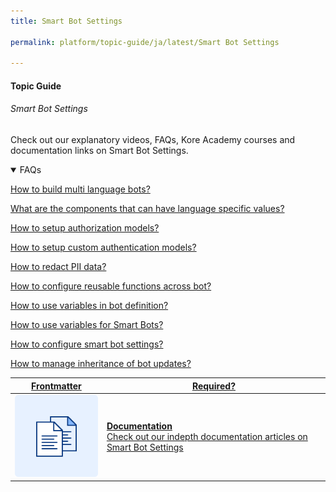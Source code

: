 ```yaml
---
title: Smart Bot Settings

permalink: platform/topic-guide/ja/latest/Smart Bot Settings

---
```


#### Topic Guide
###### Smart Bot Settings

  Check out our explanatory videos, FAQs, Kore Academy courses and documentation links on Smart Bot Settings.

<details open>
  <summary>FAQs
  </summary>

  <a class="doc-link" target="_blank" href="https://developer.kore.ai/docs/bots/advanced-topics/multi-lingual/building-multi-language-bots/">
 
  How to build multi language bots?

</a>

<a class="doc-link" target="_blank" href="https://developer.kore.ai/docs/bots/advanced-topics/multi-lingual/building-multi-language-bots/#Translatable_Components">
 
  What are the components that can have language specific values?

</a>


<a class="doc-link" target="_blank" href="https://developer.kore.ai/docs/bots/advanced-topics/authorization/bot-authentication/">
 
  How to setup authorization models?

</a>
  
<a class="doc-link" target="_blank" href="https://developer.kore.ai/docs/bots/bot-builder-tool/dialog-task/implementing-custom-authentication/">
 
 How to setup custom authentication models?

</a>
  
<a class="doc-link" target="_blank" href="https://developer.kore.ai/docs/bots/bot-settings/pii-data-masking/">
 
  How to redact PII data?

</a>
  
<a class="doc-link" target="_blank" href="https://developer.kore.ai/docs/bots/bot-settings/bot-functions/reusing-bot-functions-custom-script-file/">
 
  How to configure reusable functions across bot?

</a>
  
<a class="doc-link" target="_blank" href="https://developer.kore.ai/docs/bots/bot-settings/bot-management/using-bot-variables/">
 
  How to use variables in bot definition?

</a>
<a class="doc-link" target="_blank" href="https://developer.kore.ai/docs/bots/advanced-topics/smart-bot/defining-a-smart-bot/#Smart_Bot_Settings">
 
  How to use variables for Smart Bots?

</a>
  
<a class="doc-link" target="_blank" href="https://developer.kore.ai/docs/bots/advanced-topics/smart-bot/defining-a-smart-bot/#Smart_Bot_Settings">
 
  How to configure smart bot settings?

</a>
  
<a class="doc-link" target="_blank" href="https://developer.kore.ai/docs/bots/advanced-topics/smart-bot/defining-a-smart-bot/#inheritance">
 
  How to manage inheritance of bot updates?

</a>

</details>

<a class="doc-link" target="_blank" href="https://developer.kore.ai/docs/bots/advanced-topics/smart-bot/defining-a-smart-bot/">
 

| Frontmatter | Required? |
|-------------|-------------|
| ![alt text](images/docIcon.svg "Title") | **Documentation**  <br /> Check out our indepth documentation articles on Smart Bot Settings | 


</a>

